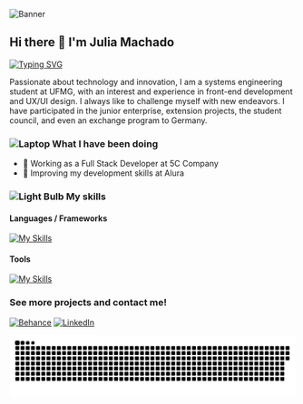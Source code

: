 ![Banner](https://github.com/juliamachad/juliamachad/assets/64756425/e51011f1-7701-456b-a4cd-5595fad0fb8a)

## Hi there 👋 I'm Julia Machado

[![Typing SVG](https://readme-typing-svg.demolab.com?font=Fira+Code&pause=1000&color=D400FF&random=false&width=435&lines=%F0%9F%91%A9%F0%9F%8F%BB%E2%80%8D%F0%9F%92%BB+I+love+coding;%F0%9F%A7%90+I+like+discovering+new+things;%F0%9F%8E%A8+Design+is+my+passion)](https://git.io/typing-svg)

Passionate about technology and innovation, I am a systems engineering student at UFMG, with an interest and experience in front-end development and UX/UI design. I always like to challenge myself with new endeavors. I have participated in the junior enterprise, extension projects, the student council, and even an exchange program to Germany.


### <img src="https://raw.githubusercontent.com/Tarikul-Islam-Anik/Telegram-Animated-Emojis/main/Objects/Laptop.webp" alt="Laptop" width="25" height="25" /> What I have been doing
- 💼  Working as a Full Stack Developer at 5C Company 
- 🎯  Improving my development skills at Alura

### <img src="https://raw.githubusercontent.com/Tarikul-Islam-Anik/Telegram-Animated-Emojis/main/Objects/Light%20Bulb.webp" alt="Light Bulb" width="25" height="25" /> My skills
#### Languages / Frameworks
[![My Skills](https://skillicons.dev/icons?i=js,ts,html,css,bootstrap,c,cs,cpp,dotnet,react,jquery,mysql)](https://skillicons.dev)

#### Tools
[![My Skills](https://skillicons.dev/icons?i=wordpress,git,github,figma,xd,ai,ps,ae,pr)](https://skillicons.dev)

### See more projects and contact me!
[![Behance](https://img.shields.io/badge/Behance-790FBB?style=for-the-badge&logo=behance&logoColor=white)](https://www.behance.net/juliasouzam)
[![LinkedIn](https://img.shields.io/badge/-LinkedIn-000?style=for-the-badge&logo=linkedin&logoColor=white&color=790FBB)](https://www.linkedin.com/in/juliasmachado/)


<picture>
  <source media="(prefers-color-scheme: dark)" srcset="https://raw.githubusercontent.com/juliamachad/juliamachad/output/github-contribution-grid-snake-dark.svg">
  <source media="(prefers-color-scheme: light)" srcset="https://raw.githubusercontent.com/juliamachad/juliamachad/output/github-contribution-grid-snake.svg">
  <img alt="github contribution grid snake animation" src="https://raw.githubusercontent.com/juliamachad/juliamachad/output/github-contribution-grid-snake.svg">
</picture>
